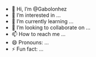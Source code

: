 - 👋 Hi, I’m @Gabolonhez
- 👀 I’m interested in ...
- 🌱 I’m currently learning ...
- 💞️ I’m looking to collaborate on ...
- 📫 How to reach me ...
- 😄 Pronouns: ...
- ⚡ Fun fact: ...

<!---
Gabolonhez/Gabolonhez is a ✨ special ✨ repository because its `README.md` (this file) appears on your GitHub profile.
You can click the Preview link to take a look at your changes.
--->
